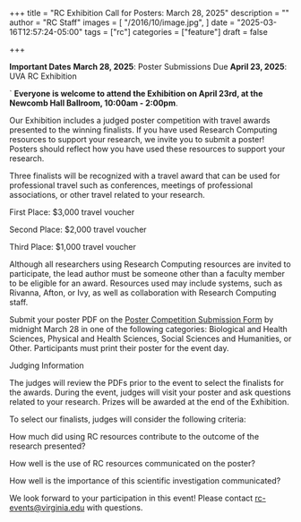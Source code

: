 +++
title = "RC Exhibition Call for Posters: March 28, 2025"
description = ""
author = "RC Staff"
images = [
  "/2016/10/image.jpg",
]
date = "2025-03-16T12:57:24-05:00"
tags = ["rc"]
categories = ["feature"]
draft = false

+++

<img class="card-img-top" src="/images/RC_posters_image.png" alt="" style="float: right;">

<strong>Important Dates</strong>
<strong>March 28, 2025</strong>:   Poster Submissions Due 
<strong>April 23, 2025</strong>:   UVA RC Exhibition 

`
<strong>Everyone is welcome to attend the Exhibition on April 23rd, at the Newcomb Hall Ballroom, 10:00am - 2:00pm</strong>. 


Our Exhibition includes a judged poster competition with travel awards presented to the winning finalists. If you have used Research Computing resources to support your research, we invite you to submit a poster! Posters should reflect how you have used these resources to support your research. 

Three finalists will be recognized with a travel award that can be used for professional travel such as conferences, meetings of professional associations, or other travel related to your research.  

First Place: $3,000 travel voucher 

Second Place: $2,000 travel voucher 

Third Place: $1,000 travel voucher 

Although all researchers using Research Computing resources are invited to participate, the lead author must be someone other than a faculty member to be eligible for an award. Resources used may include systems, such as Rivanna, Afton, or Ivy, as well as collaboration with Research Computing staff.  
 


Submit your poster PDF on the [Poster Competition Submission Form](https://virginia.us9.list-manage.com/track/click?u=b918ecff2df30f32775065906&id=26c2154183&e=7a592fe565) by midnight March 28 in one of the following categories: Biological and Health Sciences, Physical and Health Sciences, Social Sciences and Humanities, or Other. Participants must print their poster for the event day.  
 

Judging Information 

The judges will review the PDFs prior to the event to select the finalists for the awards. During the event, judges will visit your poster and ask questions related to your research. Prizes will be awarded at the end of the Exhibition.  

 
To select our finalists, judges will consider the following criteria: 

How much did using RC resources contribute to the outcome of the research presented? 

How well is the use of RC resources communicated on the poster? 

How well is the importance of this scientific investigation communicated? 

 

We look forward to your participation in this event! Please contact rc-events@virginia.edu with questions.  



